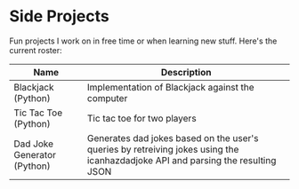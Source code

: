 # Side Projects


Fun projects I work on in free time or when learning new stuff. Here's the current roster:

| Name | Description |
|--|--|
|Blackjack (Python)| Implementation of Blackjack against the computer |
|Tic Tac Toe (Python)|Tic tac toe for two players|
|Dad Joke Generator (Python)|Generates dad jokes based on the user's queries by retreiving jokes using the icanhazdadjoke API and parsing the resulting JSON|